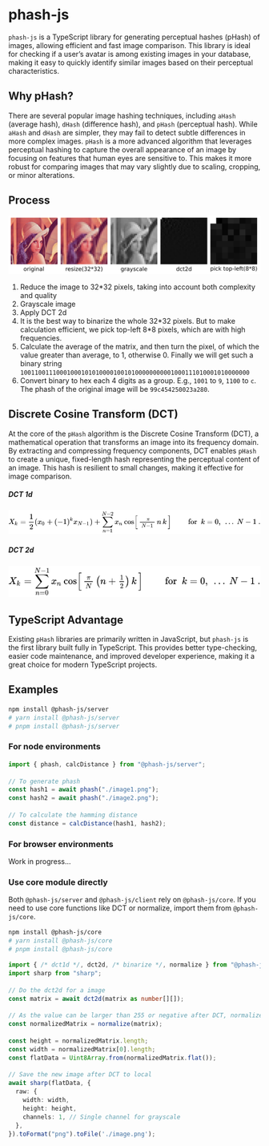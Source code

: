 # phash-js

`phash-js` is a TypeScript library for generating perceptual hashes (pHash) of images, allowing efficient and fast image comparison. This library is ideal for checking if a user’s avatar is among existing images in your database, making it easy to quickly identify similar images based on their perceptual characteristics.

## Why pHash?

There are several popular image hashing techniques, including `aHash` (average hash), `dHash` (difference hash), and `pHash` (perceptual hash). While `aHash` and `dHash` are simpler, they may fail to detect subtle differences in more complex images. `pHash` is a more advanced algorithm that leverages perceptual hashing to capture the overall appearance of an image by focusing on features that human eyes are sensitive to. This makes it more robust for comparing images that may vary slightly due to scaling, cropping, or minor alterations.

## Process

![process](process.png "process")

1. Reduce the image to 32\*32 pixels, taking into account both complexity and quality
2. Grayscale image
3. Apply DCT 2d
4. It is the best way to binarize the whole 32\*32 pixels. But to make calculation efficient, we pick top-left 8*8 pixels, which are with high frequencies.
5. Calculate the average of the matrix, and then turn the pixel, of which the value greater than average, to 1, otherwise 0. Finally we will get such a binary string `1001100111000100010101000010010100000000001000111010001010000000`
6. Convert binary to hex each 4 digits as a group. E.g., `1001` to `9`, `1100` to `c`. The phash of the original image will be `99c454250023a280`.

## Discrete Cosine Transform (DCT)

At the core of the `pHash` algorithm is the Discrete Cosine Transform (DCT), a mathematical operation that transforms an image into its frequency domain. By extracting and compressing frequency components, DCT enables `pHash` to create a unique, fixed-length hash representing the perceptual content of an image. This hash is resilient to small changes, making it effective for image comparison.

##### DCT 1d

![dct1d](dct1d.svg "dct1d")

##### DCT 2d

![dct2d](dct2d.svg "dct2d")

## TypeScript Advantage

Existing `pHash` libraries are primarily written in JavaScript, but `phash-js` is the first library built fully in TypeScript. This provides better type-checking, easier code maintenance, and improved developer experience, making it a great choice for modern TypeScript projects.

## Examples

```bash
npm install @phash-js/server
# yarn install @phash-js/server
# pnpm install @phash-js/server
```

### For node environments

```typescript
import { phash, calcDistance } from "@phash-js/server";

// To generate phash
const hash1 = await phash("./image1.png");
const hash2 = await phash("./image2.png");

// To calculate the hamming distance
const distance = calcDistance(hash1, hash2);
```

### For browser environments

Work in progress...

### Use core module directly

Both `@phash-js/server` and `@phash-js/client` rely on `@phash-js/core`. If you need to use core functions like DCT or normalize, import them from `@phash-js/core`.

```bash
npm install @phash-js/core
# yarn install @phash-js/core
# pnpm install @phash-js/core
```

```typescript
import { /* dct1d */, dct2d, /* binarize */, normalize } from "@phash-js/core";
import sharp from "sharp";

// Do the dct2d for a image
const matrix = await dct2d(matrix as number[][]);

// As the value can be larger than 255 or negative after DCT, normalize the matrix to make it greyscale.
const normalizedMatrix = normalize(matrix);

const height = normalizedMatrix.length;
const width = normalizedMatrix[0].length;
const flatData = Uint8Array.from(normalizedMatrix.flat());

// Save the new image after DCT to local
await sharp(flatData, {
  raw: {
    width: width,
    height: height,
    channels: 1, // Single channel for grayscale
  },
}).toFormat("png").toFile('./image.png');
```
